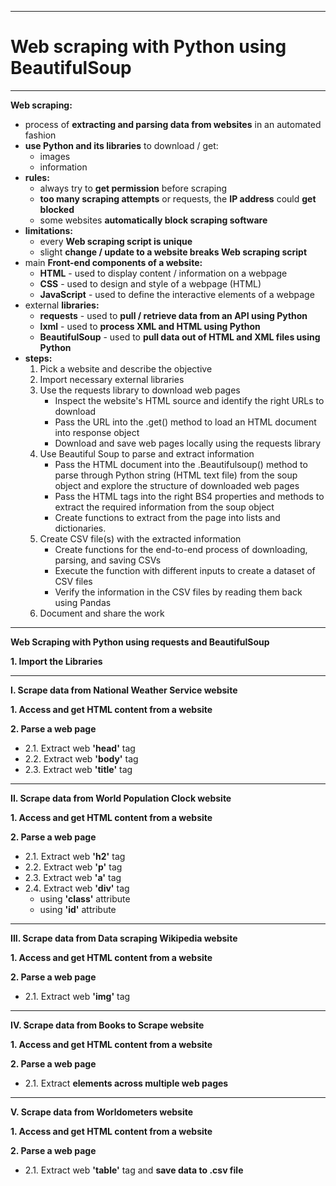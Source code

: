 -------------------------------------------------------------------------------------------------------------------------------------------------------------------
# Web scraping with Python using BeautifulSoup
-------------------------------------------------------------------------------------------------------------------------------------------------------------------

**Web scraping:**
- process of **extracting and parsing data from websites** in an automated fashion
- **use Python and its libraries** to download / get:
	- images
	- information
- **rules:**
	- always try to **get permission** before scraping
	- **too many scraping attempts** or requests, the **IP address** could **get blocked**
	- some websites **automatically block scraping software**
- **limitations:**   
	- every **Web scraping script is unique**
	- slight **change / update to a website breaks Web scraping script**
- main **Front-end components of a website:**
	- **HTML** - used to display content / information on a webpage
	- **CSS** - used to design and style of a webpage (HTML)
	- **JavaScript** - used to define the interactive elements of a webpage
-  external **libraries:**
	- **requests** - used to **pull / retrieve data from an API using Python**
	- **lxml** - used to **process XML and HTML using Python**
	- **BeautifulSoup** - used to **pull data out of HTML and XML files using Python**
- **steps:**
	1. Pick a website and describe the objective
	2. Import necessary external libraries
	3. Use the requests library to download web pages
		- Inspect the website's HTML source and identify the right URLs to download
		- Pass the URL into the .get() method to load an HTML document into response object
		- Download and save web pages locally using the requests library
	4. Use Beautiful Soup to parse and extract information
		- Pass the HTML document into the .Beautifulsoup() method to parse through Python string (HTML text file) from the soup object and explore the structure of downloaded web pages
		- Pass the HTML tags into the right BS4 properties and methods to extract the required information from the soup object
		- Create functions to extract from the page into lists and dictionaries.
	5. Create CSV file(s) with the extracted information
		- Create functions for the end-to-end process of downloading, parsing, and saving CSVs
		- Execute the function with different inputs to create a dataset of CSV files
		- Verify the information in the CSV files by reading them back using Pandas
	6. Document and share the work


___________________________________________________________________________________________________________________________________________


**Web Scraping with Python using requests and BeautifulSoup**

**1. Import the Libraries**

_________

**I. Scrape data from National Weather Service website**

**1. Access and get HTML content from a website**

**2. Parse a web page**
- 2.1. Extract web **'head'** tag
- 2.2. Extract web **'body'** tag
- 2.3. Extract web **'title'** tag

_________

**II. Scrape data from World Population Clock website**

**1. Access and get HTML content from a website**

**2. Parse a web page**
- 2.1. Extract web **'h2'** tag
- 2.2. Extract web **'p'** tag
- 2.3. Extract web **'a'** tag
- 2.4. Extract web **'div'** tag
	- using **'class'** attribute
	- using **'id'** attribute

_________

**III. Scrape data from Data scraping Wikipedia website**

**1. Access and get HTML content from a website**

**2. Parse a web page**
- 2.1. Extract web **'img'** tag

_________

**IV. Scrape data from Books to Scrape website**

**1. Access and get HTML content from a website**

**2. Parse a web page**
- 2.1. Extract **elements across multiple web pages**

_________

**V. Scrape data from Worldometers website**

**1. Access and get HTML content from a website**

**2. Parse a web page**
- 2.1. Extract web **'table'** tag and **save data to .csv file**
